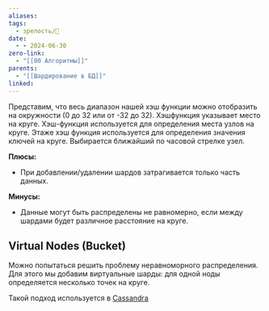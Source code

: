 ```yaml
---
aliases: 
tags:
  - зрелость/🌱
date:
  - - 2024-06-30
zero-link:
  - "[[00 Алгоритмы]]"
parents:
  - "[[Шардирование в БД]]"
linked:
---
```

Представим, что весь диапазон нашей хэш функции можно отобразить на окружности (0 до 32 или от -32 до 32). Хэшфункция указывает место на круге. Хэш-функция используется для определения места узлов на круге. Этаже хэш функция используется для определения значения ключей на круге. Выбирается ближайший по часовой стрелке узел.

**Плюсы:**
- При добавлении/удалении шардов затрагивается только часть данных.

**Минусы:**
- Данные могут быть распределены не равномерно, если между шардами будет различное расстояние на круге.

## Virtual Nodes (Bucket)
Можно попытаться решить проблему неравноморного распределения. Для этого мы добавим виртуальные шарды: для одной ноды определяется  несколько точек на круге.

Такой подход используется в [Cassandra](Cassandra.md)